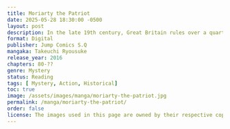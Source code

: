 ```yaml
---
title: Moriarty the Patriot
date: 2025-05-28 18:30:00 -0500
layout: post
description: In the late 19th century, Great Britain rules over a quarter of the world. Nobles sit in their fancy homes in comfort and luxury, while the working class slaves away at their jobs. When young Albert James Moriarty’s upper-class family adopts two lower-class orphans, the cruelty the boys experience at his family’s hands cements Albert’s hatred of the nobility he was born into. He asks the older of the two boys—who has a genius mind and a killer instinct—to help him rid the world of evil, starting with Albert’s own family!
format: Digital
publisher: Jump Comics S.Q
mangaka: Takeuchi Ryousuke
release_year: 2016
chapters: 80-??
genre: Mystery
status: Reading
tags: [ Mystery, Action, Historical]
toc: true
image: /assets/images/manga/moriarty-the-patriot.jpg
permalink: /manga/moriarty-the-patriot/
order: false
license: The images used in this page are owned by their respective copyright owners. All rights reserved. 
---
```


